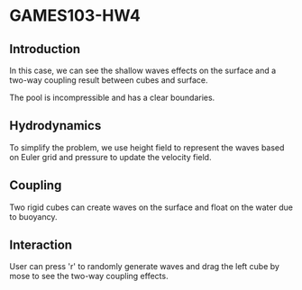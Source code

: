 # GAMES103-HW4
## Introduction
In this case, we can see the shallow waves effects on the surface and a two-way coupling result between cubes and surface.

The pool is incompressible and has a clear boundaries.

## Hydrodynamics
To simplify the problem, we use height field to represent the waves based on Euler grid and pressure to update the velocity field.

## Coupling
Two rigid cubes can create waves on the surface and float on the water due to buoyancy.

## Interaction
User can press 'r' to randomly generate waves and drag the left cube by mose to see the two-way coupling effects.
